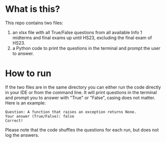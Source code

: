 # What is this?

This repo contains two files: 

1) an xlsx file with all True/False questions from all available Info 1 midterms and final exams up until HS23, excluding the final exam of HS23.
2) a Python code to print the questions in the terminal and prompt the user to answer.

# How to run

If the two files are in the same directory you can either run the code directly in your IDE or from the command line. It will print questions in the terminal and prompt you to answer with "True" or "False", casing does not matter. Here is an example:

`Question: A function that raises an exception returns None.`\
`Your answer (True/False): false`\
`Correct!`

Please note that the code shuffles the questions for each run, but does not log the answers. 
